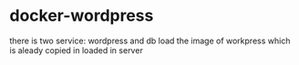 # docker-wordpress

there is two service: wordpress and db
load the image of workpress which is aleady copied in loaded in server
